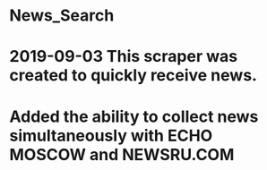 # News_Search

# 2019-09-03 This scraper was created to quickly receive news.
# Added the ability to collect news simultaneously with ECHO MOSCOW and NEWSRU.COM